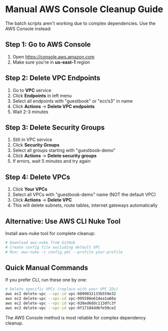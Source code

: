 # Manual AWS Console Cleanup Guide

The batch scripts aren't working due to complex dependencies. Use the AWS Console instead:

## Step 1: Go to AWS Console
1. Open https://console.aws.amazon.com
2. Make sure you're in **us-east-1** region

## Step 2: Delete VPC Endpoints
1. Go to **VPC** service
2. Click **Endpoints** in left menu
3. Select all endpoints with "guestbook" or "ecr/s3" in name
4. Click **Actions** → **Delete VPC endpoints**
5. Wait 2-3 minutes

## Step 3: Delete Security Groups
1. Still in VPC service
2. Click **Security Groups**
3. Select all groups starting with "guestbook-demo"
4. Click **Actions** → **Delete security groups**
5. If errors, wait 5 minutes and try again

## Step 4: Delete VPCs
1. Click **Your VPCs**
2. Select all VPCs with "guestbook-demo" name (NOT the default VPC)
3. Click **Actions** → **Delete VPC**
4. This will delete subnets, route tables, internet gateways automatically

## Alternative: Use AWS CLI Nuke Tool
Install aws-nuke tool for complete cleanup:
```bash
# Download aws-nuke from GitHub
# Create config file excluding default VPC
# Run: aws-nuke -c config.yml --profile your-profile
```

## Quick Manual Commands
If you prefer CLI, run these one by one:

```bash
# Delete specific VPCs (replace with your VPC IDs)
aws ec2 delete-vpc --vpc-id vpc-0899032133b559e32
aws ec2 delete-vpc --vpc-id vpc-095586e614ea1a60a
aws ec2 delete-vpc --vpc-id vpc-038ed6ddc113dfc3f
aws ec2 delete-vpc --vpc-id vpc-0f17184ddbfe50ce2
```

The AWS Console method is most reliable for complex dependency cleanup.